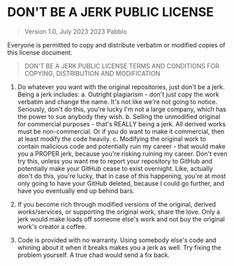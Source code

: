 # DON'T BE A JERK PUBLIC LICENSE

> Version 1.0, July 2023
> 2023 Pabblo

Everyone is permitted to copy and distribute verbatim or modified
copies of this license document.

> DON'T BE A JERK PUBLIC LICENSE
> TERMS AND CONDITIONS FOR COPYING, DISTRIBUTION AND MODIFICATION

1. Do whatever you want with the original repositories, just don't be a jerk.
  Being a jerk includes:
a. Outright plagiarism - don't just copy the work verbatim and change the name. It's not like we're not going to notice. Seriously, don't do this, you're lucky I'm not a large company,
  which has the power to sue anybody they wish.
b. Selling the unmodified original for commercial purposes - that's REALLY being a jerk. All derived works must be non-commercial. Or if you do want to make it commercial,
  then at least modify the code heavily.
c. Modifying the original work to contain malicious code and potentially ruin my career - that would make you a PROPER jerk, because you're risking ruining my career.
  Don't even try this, unless you want me to report your repository to GitHub and potentially make your GitHub cease to exist overnight. Like, actually don't do this, you're lucky, that
  in case of this happening, you're at most only going to have your GitHub deleted, because I could go further, and have you eventually end up behind bars.

2. If you become rich through modified versions of the original, derived works/services, or supporting the original work, share the love. Only a jerk would make loads off someone else's
work and not buy the original work's creator a coffee.

3. Code is provided with no warranty. Using somebody else's code and whining about it when it breaks makes you a jerk as well. Try fixing the problem yourself. A true chad would send
a fix back.

